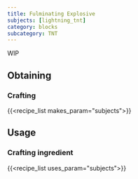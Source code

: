 ```yaml
---
title: Fulminating Explosive
subjects: [lightning_tnt]
category: blocks
subcategory: TNT
---
```


WIP

Obtaining
---------

### Crafting
{{<recipe_list makes_param="subjects">}}

Usage
-----

### Crafting ingredient
{{<recipe_list uses_param="subjects">}}